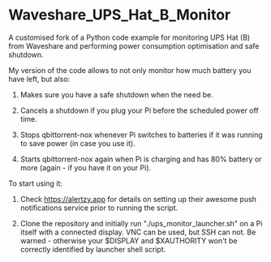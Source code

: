 # Waveshare_UPS_Hat_B_Monitor
A customised fork of a Python code example for monitoring UPS Hat (B) from Waveshare and performing power consumption optimisation and safe shutdown.

My version of the code allows to not only monitor how much battery you have left, but also:
1) Makes sure you have a safe shutdown when the need be.

2) Cancels a shutdown if you plug your Pi before the scheduled power off time.

3) Stops qbittorrent-nox whenever Pi switches to batteries if it was running to save power (in case you use it).

4) Starts qbittorrent-nox again when Pi is charging and has 80% battery or more (again - if you have it on your Pi).



To start using it:

1) Check https://alertzy.app for details on setting up their awesome push notifications service prior to running the script.

2) Clone the repository and initially run "./ups_monitor_launcher.sh" on a Pi itself with a connected display. VNC can be used, but SSH can not. Be warned - otherwise your $DISPLAY and $XAUTHORITY won't be correctly identified by launcher shell script.
